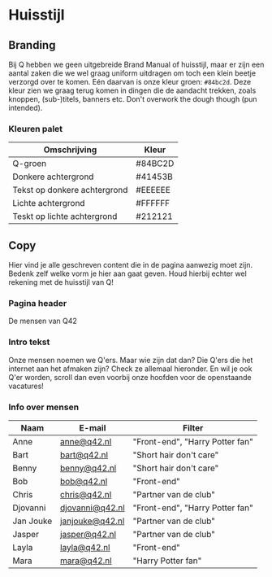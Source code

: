 # Huisstijl

## Branding

Bij Q hebben we geen uitgebreide Brand Manual of huisstijl, maar er zijn een aantal zaken die we wel graag uniform uitdragen om toch een klein beetje verzorgd over te komen. Eén daarvan is onze kleur groen: `#84bc2d`. Deze kleur zien we graag terug komen in dingen die de aandacht trekken, zoals knoppen, (sub-)titels, banners etc. Don't overwork the dough though (pun intended).

### Kleuren palet

| Omschrijving                 | Kleur   |
| ---------------------------- | ------- |
| Q-groen                      | #84BC2D |
| Donkere achtergrond          | #41453B |
| Tekst op donkere achtergrond | #EEEEEE |
| Lichte achtergrond           | #FFFFFF |
| Teskt op lichte achtergrond  | #212121 |

## Copy

Hier vind je alle geschreven content die in de pagina aanwezig moet zijn. Bedenk zelf welke vorm je hier aan gaat geven. Houd hierbij echter wel rekening met de huisstijl van Q!

### Pagina header

De mensen van Q42

### Intro tekst

Onze mensen noemen we Q'ers. Maar wie zijn dat dan? Die Q'ers die het internet aan het afmaken zijn? Check ze allemaal hieronder. En wil je ook Q'er worden, scroll dan even voorbij onze hoofden voor de openstaande vacatures!

### Info over mensen

| Naam      | E-mail          | Filter                          |
| --------- | --------------- | ------------------------------- |
| Anne      | anne@q42.nl     | "Front-end", "Harry Potter fan" |
| Bart      | bart@q42.nl     | "Short hair don't care"         |
| Benny     | benny@q42.nl    | "Short hair don't care"         |
| Bob       | bob@q42.nl      | "Front-end"                     |
| Chris     | chris@q42.nl    | "Partner van de club"           |
| Djovanni  | djovanni@q42.nl | "Front-end", "Harry Potter fan" |
| Jan Jouke | janjouke@q42.nl | "Partner van de club"           |
| Jasper    | jasper@q42.nl   | "Partner van de club"           |
| Layla     | layla@q42.nl    | "Front-end"                     |
| Mara      | mara@q42.nl     | "Harry Potter fan"              |
